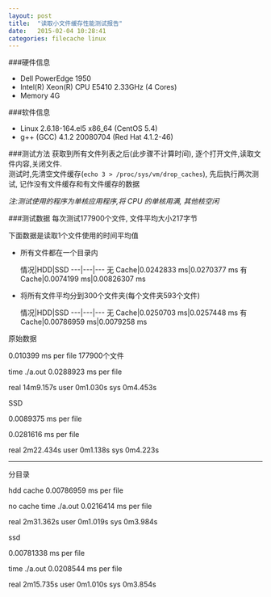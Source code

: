 ```yaml
---
layout: post
title:  "读取小文件缓存性能测试报告"
date:   2015-02-04 10:28:41
categories: filecache linux
---
```


###硬件信息

* Dell PowerEdge 1950
* Intel(R) Xeon(R) CPU E5410 2.33GHz (4 Cores)
* Memory 4G

###软件信息

* Linux 2.6.18-164.el5 x86_64  (CentOS 5.4)
* g++ (GCC) 4.1.2 20080704 (Red Hat 4.1.2-46)

###测试方法
获取到所有文件列表之后(此步骤不计算时间), 逐个打开文件,读取文件内容,关闭文件.  
测试时,先清空文件缓存(`echo 3 > /proc/sys/vm/drop_caches`), 先后执行两次测试, 记作没有文件缓存和有文件缓存的数据  

*注:测试使用的程序为单核应用程序,将 CPU 的单核用满, 其他核空闲*

###测试数据
每次测试177900个文件, 文件平均大小217字节

下面数据是读取1个文件使用的时间平均值

* 所有文件都在一个目录内

	情况|HDD|SSD
---|---|---
无 Cache|0.0242833 ms|0.0270377 ms
有 Cache|0.0074199 ms|0.00826307 ms

* 将所有文件平均分到300个文件夹(每个文件夹593个文件)

	情况|HDD|SSD
---|---|---
无 Cache|0.0250703 ms|0.0257448 ms
有 Cache|0.00786959 ms|0.0079258 ms



原始数据

0.010399 ms per file
177900个文件


time ./a.out 
0.0288923 ms per file

real    14m9.157s
user    0m1.030s
sys     0m4.453s

SSD

0.0089375 ms per file

0.0281616 ms per file

real    2m22.434s
user    0m1.138s
sys     0m4.223s


---
分目录

hdd  cache 0.00786959 ms per file

no cache
time ./a.out 
0.0216414 ms per file

real    2m31.362s
user    0m1.019s
sys     0m3.984s


ssd

0.00781338 ms per file

 time ./a.out 
0.0208544 ms per file

real    2m15.735s
user    0m1.010s
sys     0m3.854s